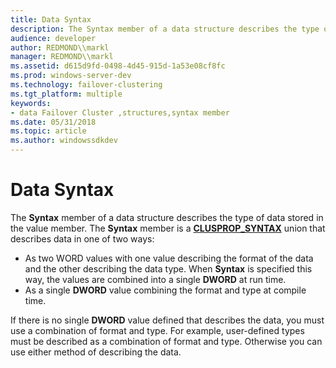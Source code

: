 ```yaml
---
title: Data Syntax
description: The Syntax member of a data structure describes the type of data stored in the value member.
audience: developer
author: REDMOND\\markl
manager: REDMOND\\markl
ms.assetid: d615d9fd-0498-4d45-915d-1a53e08cf8fc
ms.prod: windows-server-dev
ms.technology: failover-clustering
ms.tgt_platform: multiple
keywords:
- data Failover Cluster ,structures,syntax member
ms.date: 05/31/2018
ms.topic: article
ms.author: windowssdkdev
---
```


# Data Syntax

The **Syntax** member of a data structure describes the type of data stored in the value member. The **Syntax** member is a [**CLUSPROP\_SYNTAX**](/windows/previous-versions/ClusAPI/ns-clusapi-clusprop_syntax?branch=master) union that describes data in one of two ways:

-   As two WORD values with one value describing the format of the data and the other describing the data type. When **Syntax** is specified this way, the values are combined into a single **DWORD** at run time.
-   As a single **DWORD** value combining the format and type at compile time.

If there is no single **DWORD** value defined that describes the data, you must use a combination of format and type. For example, user-defined types must be described as a combination of format and type. Otherwise you can use either method of describing the data.

 

 




